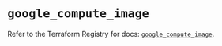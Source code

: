 # `google_compute_image`

Refer to the Terraform Registry for docs: [`google_compute_image`](https://registry.terraform.io/providers/hashicorp/google-beta/6.29.0/docs/resources/google_compute_image).
